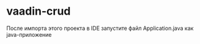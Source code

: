 # vaadin-crud

После импорта этого проекта в IDE запустите файл Application.java как java-приложение
